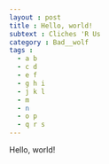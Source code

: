 ```yaml
---
layout : post
title : Hello, world!
subtext : Cliches 'R Us
category : Bad__wolf
tags :
  - a b
  - c d
  - e f
  - g h i
  - j k l
  - m
  - n
  - o p
  - q r s
---
```


Hello, world!